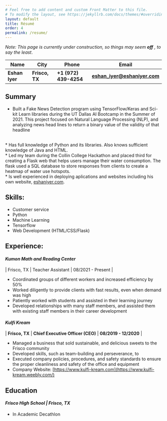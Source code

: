 ```yaml
---
# Feel free to add content and custom Front Matter to this file.
# To modify the layout, see https://jekyllrb.com/docs/themes/#overriding-theme-defaults
layout: default
title: Résumé
order: 4
permalink: /resume/
---
```

*Note: This page is currently under construction, so things may seem **off** , to say the least*.

| Name        |  City       | Phone        |  Email       |
| ----------- | ----------- |----------- |  -----------
|**Eshan Iyer**     |**Frisco, TX**|**+1 (972) 439-4254** |**eshan_iyer@eshaniyer.com**|

## Summary
* Built a Fake News Detection program using TensorFlow/Keras and Sci-kit Learn libraries during the UT Dallas AI Bootcamp in the Summer of 2021. This project focused on Natural Language Processing (NLP), and analyzing news head lines to return a binary value of the validity of that headline
<br>
* Has full knowledge of Python and its libraries. Also knows sufficient knowledge of Java and HTML.
<br>
* Led my team during the Collin College Hackathon and placed third for creating a Flask web that helps users manage their water consumption. The flask used a SQL database to store responses from clients to create a heatmap of water use hotspots.
<br>
* Is well experienced in deploying aplications and websites including his own website, <a href="https://www.eshaniyer.com/" target="_blank">eshaniyer.com</a>.

## Skills:

* Customer service
* Python
* Machine Learning
* Tensorflow
* Web Development (HTML/CSS/Flask)

## Experience:

#### ***Kumon Math and Reading Center***
| Frisco, TX | Teacher Assistant | 08/2021 - Present |

- Coordinated groups of different workers and increased efficiency by 50%
- Worked diligently to provide clients with fast results, even when demand was high
- Patiently worked with students and assisted in their learning journey
- Developed relationships with many staff members, and assisted them with existing staff members in their career development

#### ***Kulfi Kream***
| **Frisco, TX** | **Chief Executive Officer (CEO)** | **08/2019 - 12/2020** | 
- Managed a business that sold sustainable, and delicious sweets to the Frisco community
- Developed skills, such as team-building and perseverance, to
- Executed company policies, procedures, and safety standards to ensure the proper cleanliness and safety of the office and equipment
- Company Website: [https://www.kulfi-kream.com](https://www.kulfi-kream.weebly.com/)

## Education

#### ***Frisco High School | Frisco, TX*** 

* In Academic Decathlon
